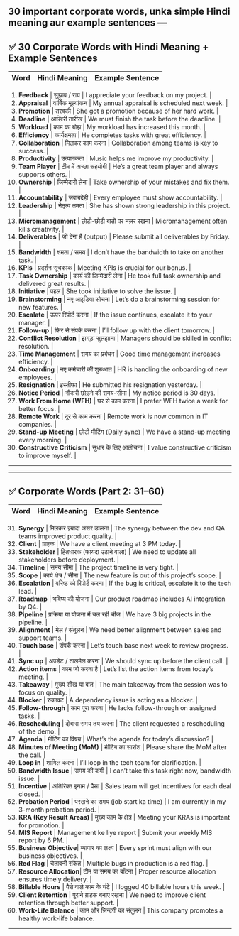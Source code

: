 **30 important corporate words**, unka **simple Hindi meaning** aur **example sentences** —
---

## ✅ **30 Corporate Words with Hindi Meaning + Example Sentences**

| **Word** | **Hindi Meaning** | **Example Sentence** |
| -------- | ----------------- | -------------------- |

1. **Feedback**          | सुझाव / राय                    | I appreciate your feedback on my project. |
2. **Appraisal**         | वार्षिक मूल्यांकन              | My annual appraisal is scheduled next week. |
3. **Promotion**         | तरक्की                        | She got a promotion because of her hard work. |
4. **Deadline**          | आखिरी तारीख                   | We must finish the task before the deadline. |
5. **Workload**          | काम का बोझ                    | My workload has increased this month. |
6. **Efficiency**        | कार्यक्षमता                   | He completes tasks with great efficiency. |
7. **Collaboration**     | मिलकर काम करना               | Collaboration among teams is key to success. |
8. **Productivity**      | उत्पादकता                     | Music helps me improve my productivity. |
9. **Team Player**       | टीम में अच्छा सहयोगी           | He’s a great team player and always supports others. |
10. **Ownership**        | जिम्मेदारी लेना               | Take ownership of your mistakes and fix them. |
11. **Accountability**   | जवाबदेही                      | Every employee must show accountability. |
12. **Leadership**       | नेतृत्व क्षमता                | She has shown strong leadership in this project. |
13. **Micromanagement**  | छोटी-छोटी बातों पर नज़र रखना | Micromanagement often kills creativity. |
14. **Deliverables**     | जो देना है (output)            | Please submit all deliverables by Friday. |
15. **Bandwidth**        | क्षमता / समय                  | I don’t have the bandwidth to take on another task. |
16. **KPIs**             | प्रदर्शन सूचकांक               | Meeting KPIs is crucial for our bonus. |
17. **Task Ownership**   | कार्य की ज़िम्मेदारी लेना      | He took full task ownership and delivered great results. |
18. **Initiative**       | पहल                           | She took initiative to solve the issue. |
19. **Brainstorming**    | नए आइडिया सोचना               | Let’s do a brainstorming session for new features. |
20. **Escalate**         | ऊपर रिपोर्ट करना              | If the issue continues, escalate it to your manager. |
21. **Follow-up**        | फिर से संपर्क करना             | I’ll follow up with the client tomorrow. |
22. **Conflict Resolution** | झगड़ा सुलझाना             | Managers should be skilled in conflict resolution. |
23. **Time Management**  | समय का प्रबंधन               | Good time management increases efficiency. |
24. **Onboarding**       | नए कर्मचारी की शुरुआत          | HR is handling the onboarding of new employees. |
25. **Resignation**      | इस्तीफा                       | He submitted his resignation yesterday. |
26. **Notice Period**    | नौकरी छोड़ने की समय-सीमा      | My notice period is 30 days. |
27. **Work From Home (WFH)** | घर से काम करना           | I prefer WFH twice a week for better focus. |
28. **Remote Work**      | दूर से काम करना               | Remote work is now common in IT companies. |
29. **Stand-up Meeting** | छोटी मीटिंग (Daily sync)       | We have a stand-up meeting every morning. |
30. **Constructive Criticism** | सुधार के लिए आलोचना   | I value constructive criticism to improve myself. |

---

---

## ✅ **Corporate Words (Part 2: 31–60)**

| **Word** | **Hindi Meaning** | **Example Sentence** |
| -------- | ----------------- | -------------------- |

31. **Synergy**           | मिलकर ज़्यादा असर डालना            | The synergy between the dev and QA teams improved product quality. |
32. **Client**            | ग्राहक                              | We have a client meeting at 3 PM today. |
33. **Stakeholder**       | हितधारक (फायदा उठाने वाला)         | We need to update all stakeholders before deployment. |
34. **Timeline**          | समय सीमा                           | The project timeline is very tight. |
35. **Scope**             | कार्य क्षेत्र / सीमा                | The new feature is out of this project’s scope. |
36. **Escalation**        | वरिष्ठ को रिपोर्ट करना               | If the bug is critical, escalate it to the tech lead. |
37. **Roadmap**           | भविष्य की योजना                    | Our product roadmap includes AI integration by Q4. |
38. **Pipeline**          | प्रक्रिया या योजना में चल रही चीज    | We have 3 big projects in the pipeline. |
39. **Alignment**         | मेल / संतुलन                       | We need better alignment between sales and support teams. |
40. **Touch base**        | संपर्क करना                        | Let’s touch base next week to review progress. |
41. **Sync up**           | अपडेट / तालमेल करना                | We should sync up before the client call. |
42. **Action items**      | काम जो करना है                     | Let’s list the action items from today’s meeting. |
43. **Takeaway**          | मुख्य सीख या बात                   | The main takeaway from the session was to focus on quality. |
44. **Blocker**           | रुकावट                              | A dependency issue is acting as a blocker. |
45. **Follow-through**    | काम पूरा करना                      | He lacks follow-through on assigned tasks. |
46. **Rescheduling**      | दोबारा समय तय करना                 | The client requested a rescheduling of the demo. |
47. **Agenda**            | मीटिंग का विषय                     | What’s the agenda for today’s discussion? |
48. **Minutes of Meeting (MoM)** | मीटिंग का सारांश        | Please share the MoM after the call. |
49. **Loop in**           | शामिल करना                         | I’ll loop in the tech team for clarification. |
50. **Bandwidth Issue**   | समय की कमी                         | I can’t take this task right now, bandwidth issue. |
51. **Incentive**         | अतिरिक्त इनाम / पैसा               | Sales team will get incentives for each deal closed. |
52. **Probation Period**  | परखने का समय (job start ka time)   | I am currently in my 3-month probation period. |
53. **KRA (Key Result Areas)** | मुख्य काम के क्षेत्र           | Meeting your KRAs is important for promotion. |
54. **MIS Report**        | Management ke liye report          | Submit your weekly MIS report by 6 PM. |
55. **Business Objective**| व्यापार का लक्ष्य                  | Every sprint must align with our business objectives. |
56. **Red Flag**          | चेतावनी संकेत                       | Multiple bugs in production is a red flag. |
57. **Resource Allocation**| टीम या समय का बाँटना              | Proper resource allocation ensures timely delivery. |
58. **Billable Hours**    | पैसे वाले काम के घंटे              | I logged 40 billable hours this week. |
59. **Client Retention**  | पुराने ग्राहक बनाए रखना            | We need to improve client retention through better support. |
60. **Work-Life Balance** | काम और ज़िन्दगी का संतुलन         | This company promotes a healthy work-life balance.

---
